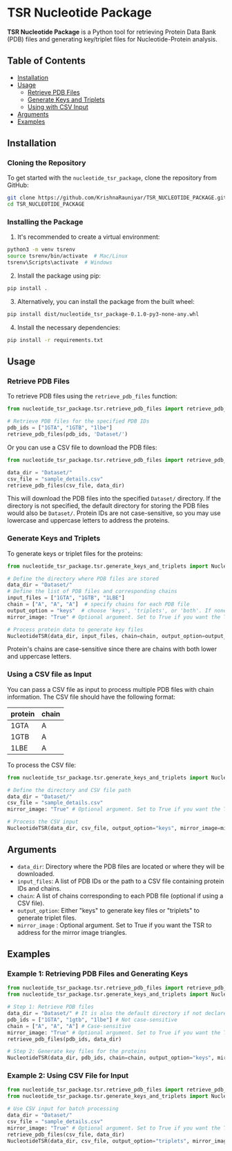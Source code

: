 # TSR Nucleotide Package

**TSR Nucleotide Package** is a Python tool for retrieving Protein Data Bank (PDB) files and generating key/triplet files for Nucleotide-Protein analysis.

## Table of Contents
- [Installation](#installation)
- [Usage](#usage)
  - [Retrieve PDB Files](#retrieve-pdb-files)
  - [Generate Keys and Triplets](#generate-keys-and-triplets)
  - [Using with CSV Input](#using-with-csv-input)
- [Arguments](#arguments)
- [Examples](#examples)

## Installation

### Cloning the Repository

To get started with the `nucleotide_tsr_package`, clone the repository from GitHub:

```bash
git clone https://github.com/KrishnaRauniyar/TSR_NUCLEOTIDE_PACKAGE.git
cd TSR_NUCLEOTIDE_PACKAGE
```

### Installing the Package
1. It's recommended to create a virtual environment:

```bash
python3 -m venv tsrenv
source tsrenv/bin/activate  # Mac/Linux
tsrenv\Scripts\activate  # Windows
```

2. Install the package using pip:

```bash
pip install .
```

3. Alternatively, you can install the package from the built wheel:

```bash
pip install dist/nucleotide_tsr_package-0.1.0-py3-none-any.whl
```

4. Install the necessary dependencies:

```bash
pip install -r requirements.txt
```

## Usage
### Retrieve PDB Files
To retrieve PDB files using the `retrieve_pdb_files` function:

```python
from nucleotide_tsr_package.tsr.retrieve_pdb_files import retrieve_pdb_files

# Retrieve PDB files for the specified PDB IDs
pdb_ids = ["1GTA", "1GTB", "1lbe"]
retrieve_pdb_files(pdb_ids, 'Dataset/')
```
Or you can use a CSV file to download the PDB files:
```python
from nucleotide_tsr_package.tsr.retrieve_pdb_files import retrieve_pdb_files

data_dir = "Dataset/"
csv_file = "sample_details.csv"
retrieve_pdb_files(csv_file, data_dir)
```

This will download the PDB files into the specified `Dataset/` directory. If the directory is not specified, the default directory for storing the PDB files would also be `Dataset/`.
Protein IDs are not case-sensitive, so you may use lowercase and uppercase letters to address the proteins.

### Generate Keys and Triplets
To generate keys or triplet files for the proteins:

```python
from nucleotide_tsr_package.tsr.generate_keys_and_triplets import NucleotideTSR

# Define the directory where PDB files are stored
data_dir = "Dataset/"
# Define the list of PDB files and corresponding chains
input_files = ["1GTA", "1GTB", "1LBE"]
chain = ["A", "A", "A"]  # specify chains for each PDB file
output_option = "keys"  # choose 'keys', 'triplets', or 'both'. If none, the function will generate both.
mirror_image: "True" # Optional argument. Set to True if you want the TSR to address for the mirror image triangles.

# Process protein data to generate key files
NucleotideTSR(data_dir, input_files, chain=chain, output_option=output_option, mirror_image=mirror_image)
```
Protein's chains are case-sensitive since there are chains with both lower and uppercase letters.

### Using a CSV file as Input
You can pass a CSV file as input to process multiple PDB files with chain information. The CSV file should have the following format:

|protein         |chain        |
|----------------|-------------|
|1GTA            |A            |
|1GTB            |A            |
|1LBE            |A            |

To process the CSV file:

```python
from nucleotide_tsr_package.tsr.generate_keys_and_triplets import NucleotideTSR

# Define the directory and CSV file path
data_dir = "Dataset/"
csv_file = "sample_details.csv"
mirror_image: "True" # Optional argument. Set to True if you want the TSR to address for the mirror image triangles.

# Process the CSV input
NucleotideTSR(data_dir, csv_file, output_option="keys", mirror_image=mirror_image)
```

## Arguments
- `data_dir`: Directory where the PDB files are located or where they will be downloaded.
- `input_files`: A list of PDB IDs or the path to a CSV file containing protein IDs and chains.
- `chain`: A list of chains corresponding to each PDB file (optional if using a CSV file).
- `output_option`: Either "keys" to generate key files or "triplets" to generate triplet files.
- `mirror_image` : Optional argument. Set to True if you want the TSR to address for the mirror image triangles.

## Examples
### Example 1: Retrieving PDB Files and Generating Keys

```python
from nucleotide_tsr_package.tsr.retrieve_pdb_files import retrieve_pdb_files
from nucleotide_tsr_package.tsr.generate_keys_and_triplets import NucleotideTSR

# Step 1: Retrieve PDB files
data_dir = "Dataset/" # It is also the default directory if not declared
pdb_ids = ["1GTA", "1gtb", "1lbe"] # Not case-sensitive
chain = ["A", "A", "A"] # Case-sensitive
mirror_image: "True" # Optional argument. Set to True if you want the TSR to address for the mirror image triangles.
retrieve_pdb_files(pdb_ids, data_dir)

# Step 2: Generate key files for the proteins
NucleotideTSR(data_dir, pdb_ids, chain=chain, output_option="keys", mirror_image=mirror_image) # Modify the output option as desired
```

### Example 2: Using CSV File for Input

```python
from nucleotide_tsr_package.tsr.retrieve_pdb_files import retrieve_pdb_files
from nucleotide_tsr_package.tsr.generate_keys_and_triplets import NucleotideTSR

# Use CSV input for batch processing
data_dir = "Dataset/"
csv_file = "sample_details.csv"
mirror_image: "True" # Optional argument. Set to True if you want the TSR to address for the mirror image triangles.
retrieve_pdb_files(csv_file, data_dir)
NucleotideTSR(data_dir, csv_file, output_option="triplets", mirror_image=mirror_image)
```
